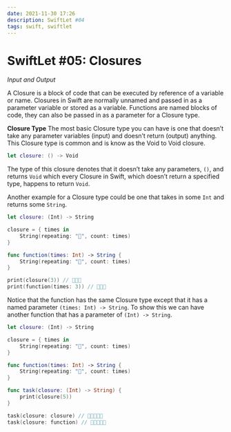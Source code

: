 ```yaml
---
date: 2021-11-30 17:26
description: SwiftLet #04
tags: swift, swiftlet
---
```

# SwiftLet #05: Closures
_Input and Output_

A Closure is a block of code that can be executed by reference of a variable or name. Closures in Swift are normally unnamed and passed in as a parameter variable or stored as a variable. Functions are named blocks of code, they can also be passed in as a parameter for a Closure type.

**Closure Type**
The most basic Closure type you can have is one that doesn’t take any parameter variables (input) and doesn’t return (output) anything. This Closure type is common and is know as the Void to Void closure.
```swift
let closure: () -> Void
```

The type of this closure denotes that it doesn’t take any parameters, `()`, and returns `Void` which every Closure in Swift, which doesn’t return a specified type, happens to return `Void`. 

Another example for a Closure type could be one that takes in some `Int` and returns some `String`.
```swift
let closure: (Int) -> String

closure = { times in
    String(repeating: "🧱", count: times)
}

func function(times: Int) -> String {
    String(repeating: "🧱", count: times)
}

print(closure(3)) // 🧱🧱🧱
print(function(times: 3)) // 🧱🧱🧱
```

Notice that the function has the same Closure type except that it has a named parameter `(times: Int) -> String`.  To show this we can have another function that has a parameter of `(Int) -> String`.
```swift
let closure: (Int) -> String

closure = { times in
    String(repeating: "🧱", count: times)
}

func function(times: Int) -> String {
    String(repeating: "🧱", count: times)
}

func task(closure: (Int) -> String) {
    print(closure(5))
}

task(closure: closure) // 🧱🧱🧱🧱🧱
task(closure: function) // 🧱🧱🧱🧱🧱
```
